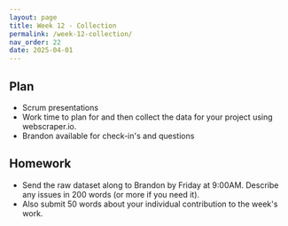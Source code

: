 ```yaml
---
layout: page
title: Week 12 - Collection
permalink: /week-12-collection/
nav_order: 22
date: 2025-04-01
---
```


## Plan

* Scrum presentations
* Work time to plan for and then collect the data for your project using webscraper.io.
* Brandon available for check-in's and questions


## Homework

* Send the raw dataset along to Brandon by Friday at 9:00AM. Describe any issues in 200 words (or more if you need it). 
* Also submit 50 words about your individual contribution to the week's work.